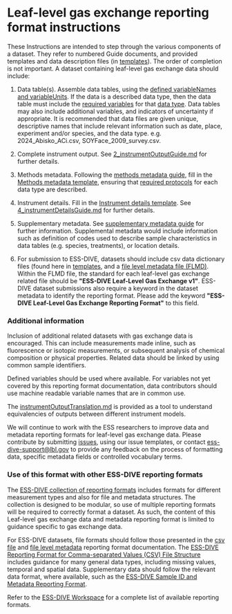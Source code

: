 # Leaf-level gas exchange reporting format instructions

These Instructions are intended to step through the various components of a dataset. They refer to numbered Guide documents, and provided templates and data description files (in [templates](templates)). The order of completion is not important. A dataset containing leaf-level gas exchange data should include:

1. Data table(s). Assemble data tables, using the [defined variableNames and variableUnits](1a_definedVariables.md). If the data is a described data type, then the data table must include the [required variables](1b_requiredVariables.md) for that [data type](3b_dataTypesProtocols.md). Data tables may also include additional variables, and indicators of uncertainty if appropriate. It is recommended that data files are given unique, descriptive names that include relevant information such as date, place, experiment and/or species, and the data type. e.g. 2024_Abisko_ACi.csv, SOYFace_2009_survey.csv.

2. Complete instrument output. See [2_instrumentOutputGuide.md](2_instrumentOutputGuide.md) for further details.

3. Methods metadata. Following the [methods metadata guide](3a_methodsMetadataGuide), fill in the [Methods metadata template](/templates/gas_exchange_methods_template.xlsx), ensuring that [required protocols](3b_dataTypesProtocols.md) for each data type are described.

4. Instrument details. Fill in the [Instrument details template](/templates/instrument_details_template.xlsx). See [4_instrumentDetailsGuide.md](4_instrumentDetailsGuide.md) for further details.

5. Supplementary metadata. See [supplementary metadata guide](5_supplementaryMetadataGuide.md) for further information. Supplemental metadata would include information such as definition of codes used to describe sample characteristics in data tables (e.g. species, treatments), or location details.

6. For submission to ESS-DIVE, datasets should include csv data dictionary files (found here in [templates](/templates), and a [file level metadata file (FLMD)](https://github.com/ess-dive-workspace/essdive-file-level-metadata). Within the FLMD file, the standard for each leaf-level gas exchange related file should be **"ESS-DIVE Leaf-Level Gas Exchange v1"**. ESS-DIVE dataset submissions also require a keyword in the dataset metadata to identify the reporting format. Please add the keyword **"ESS-DIVE Leaf-Level Gas Exchange Reporting Format"** to this field.

### Additional information
Inclusion of additional related datasets with gas exchange data is encouraged. This can include measurements made inline, such as fluorescence or isotopic measurements, or subsequent analysis of chemical composition or physical properties. Related data should be linked by using common sample identifiers.

Defined variables should be used where available. For variables not yet covered by this reporting format documentation, data contributors should use machine readable variable names that are in common use.

The [instrumentOutputTranslation.md](instrumentOutputTranslation.md) is provided as a tool to understand equivalencies of outputs between different instrument models. 

We will continue to work with the ESS researchers to improve data and metadata reporting formats for leaf-level gas exchange data. Please contribute by submitting [issues](https://github.com/ess-dive-workspace/essdive-leaf-gas-exchange/issues/new/choose), using our issue templates, or contact ess-dive-support@lbl.gov to provide any feedback on the process of formatting data, specific metadata fields or controlled vocabulary terms.

### Use of this format with other ESS-DIVE reporting formats
The [ESS-DIVE collection of reporting formats](https://github.com/ess-dive-workspace) includes formats for different measurement types and also for file and metadata structures. The collection is designed to be modular, so use of multiple reporting formats will be required to correctly format a dataset. As such, the content of this Leaf-level gas exchange data and metadata reporting format is limited to guidance specific to gas exchange data.

For ESS-DIVE datasets, file formats should follow those presented in the [csv file](https://github.com/ess-dive-workspace/essdive-csv-structure) and [file level metadata](https://github.com/ess-dive-workspace/essdive-file-level-metadata) reporting format documentation. The [ESS-DIVE Reporting Format for Comma-separated Values (CSV) File Structure](https://github.com/ess-dive-workspace/essdive-csv-structure) includes guidance for many general data types, including missing values, temporal and spatial data. Supplementary data should follow the relevant data format, where available, such as the [ESS-DIVE Sample ID and Metadata Reporting Format](https://github.com/ess-dive-workspace/essdive-sample-id-metadata).

Refer to the [ESS-DIVE Workspace](https://github.com/ess-dive-workspace) for a complete list of available reporting formats.
